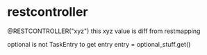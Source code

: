 

# restcontroller
@RESTCONTROLLER("xyz")
this xyz value is diff from restmapping

optional<TaskEntry> is not TaskEntry
to get entry
entry =  optional_stuff.get()